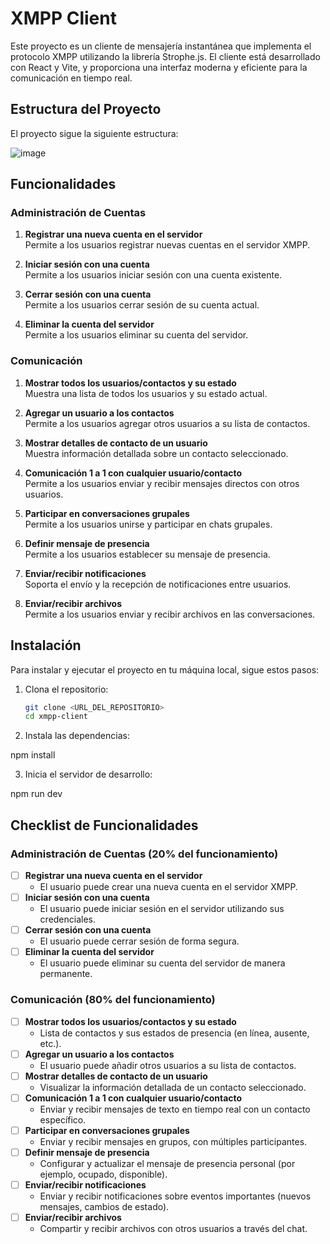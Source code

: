 # XMPP Client

Este proyecto es un cliente de mensajería instantánea que implementa el protocolo XMPP utilizando la librería Strophe.js. El cliente está desarrollado con React y Vite, y proporciona una interfaz moderna y eficiente para la comunicación en tiempo real.

## Estructura del Proyecto

El proyecto sigue la siguiente estructura:

![image](https://github.com/user-attachments/assets/b103de0e-11da-4e9c-aa05-366a8b0acebd)



## Funcionalidades

### Administración de Cuentas

1. **Registrar una nueva cuenta en el servidor**  
   Permite a los usuarios registrar nuevas cuentas en el servidor XMPP.

2. **Iniciar sesión con una cuenta**  
   Permite a los usuarios iniciar sesión con una cuenta existente.

3. **Cerrar sesión con una cuenta**  
   Permite a los usuarios cerrar sesión de su cuenta actual.

4. **Eliminar la cuenta del servidor**  
   Permite a los usuarios eliminar su cuenta del servidor.

### Comunicación

1. **Mostrar todos los usuarios/contactos y su estado**  
   Muestra una lista de todos los usuarios y su estado actual.

2. **Agregar un usuario a los contactos**  
   Permite a los usuarios agregar otros usuarios a su lista de contactos.

3. **Mostrar detalles de contacto de un usuario**  
   Muestra información detallada sobre un contacto seleccionado.

4. **Comunicación 1 a 1 con cualquier usuario/contacto**  
   Permite a los usuarios enviar y recibir mensajes directos con otros usuarios.

5. **Participar en conversaciones grupales**  
   Permite a los usuarios unirse y participar en chats grupales.

6. **Definir mensaje de presencia**  
   Permite a los usuarios establecer su mensaje de presencia.

7. **Enviar/recibir notificaciones**  
   Soporta el envío y la recepción de notificaciones entre usuarios.

8. **Enviar/recibir archivos**  
   Permite a los usuarios enviar y recibir archivos en las conversaciones.

## Instalación

Para instalar y ejecutar el proyecto en tu máquina local, sigue estos pasos:

1. Clona el repositorio:

   ```bash
   git clone <URL_DEL_REPOSITORIO>
   cd xmpp-client

2. Instala las dependencias:

npm install

3. Inicia el servidor de desarrollo:

npm run dev


## Checklist de Funcionalidades

### Administración de Cuentas (20% del funcionamiento)
- [ ] **Registrar una nueva cuenta en el servidor**
  - El usuario puede crear una nueva cuenta en el servidor XMPP.
- [ ] **Iniciar sesión con una cuenta**
  - El usuario puede iniciar sesión en el servidor utilizando sus credenciales.
- [ ] **Cerrar sesión con una cuenta**
  - El usuario puede cerrar sesión de forma segura.
- [ ] **Eliminar la cuenta del servidor**
  - El usuario puede eliminar su cuenta del servidor de manera permanente.

### Comunicación (80% del funcionamiento)
- [ ] **Mostrar todos los usuarios/contactos y su estado**
  - Lista de contactos y sus estados de presencia (en línea, ausente, etc.).
- [ ] **Agregar un usuario a los contactos**
  - El usuario puede añadir otros usuarios a su lista de contactos.
- [ ] **Mostrar detalles de contacto de un usuario**
  - Visualizar la información detallada de un contacto seleccionado.
- [ ] **Comunicación 1 a 1 con cualquier usuario/contacto**
  - Enviar y recibir mensajes de texto en tiempo real con un contacto específico.
- [ ] **Participar en conversaciones grupales**
  - Enviar y recibir mensajes en grupos, con múltiples participantes.
- [ ] **Definir mensaje de presencia**
  - Configurar y actualizar el mensaje de presencia personal (por ejemplo, ocupado, disponible).
- [ ] **Enviar/recibir notificaciones**
  - Enviar y recibir notificaciones sobre eventos importantes (nuevos mensajes, cambios de estado).
- [ ] **Enviar/recibir archivos**
  - Compartir y recibir archivos con otros usuarios a través del chat.
